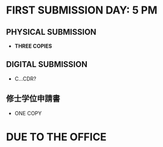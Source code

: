 # FIRST SUBMISSION DAY: 5 PM
## PHYSICAL SUBMISSION
- **THREE COPIES** 
## DIGITAL SUBMISSION 
- C...CDR?
## **修士学位申請書**
- ONE COPY 
# **DUE TO THE OFFICE** 
